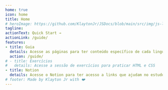 ```yaml
---
home: true
icon: home
title: Home
# heroImage: https://github.com/KlaytonJr/JSDocs/blob/main/src/img/js-logo.png?raw=true
tagline: 
actionText: Quick Start →
actionLink: /guide/
features:
- title: Guia
  details: Acesse as páginas para ter conteúdo específico de cada linguagem.
  action: /guide/
# - title: Exercícios
#   details: Acesse a sessão de exercícios para praticar HTML e CSS
- title: Notion
  details: Acesse o Notion para ter acesso a links que ajudam no estudo do HTML e CSS.
# footer: Made by Klayton Jr with ❤️
---
```

